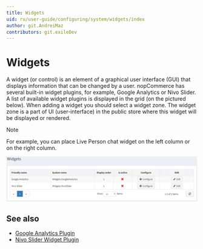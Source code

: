```yaml
---
title: Widgets
uid: ru/user-guide/configuring/system/widgets/index
author: git.AndreiMaz
contributors: git.exileDev
---
```


# Widgets

A widget (or control) is an element of a graphical user interface (GUI) that displays information that can be changed by a user. nopCommerce has several built-in widget plugins, for example, Google Analytics or Nivo Slider. A list of available widget plugins is displayed in the grid (on the pictured below). When adding a widget you should select a widget zone. The widget zone is a part of UI (user-interface) in the public store where this widget will be displayed or rendered.

> [!NOTE]
> 
> For example, you can place Live Person chat widget on the left column or on the right column.

![Widgets](_static/index/widgets.png)

## See also

* [Google Analytics Plugin](xref:en/user-guide/configuring/system/widgets/google-analytics)
* [Nivo Slider Widget Plugin](xref:en/user-guide/configuring/system/widgets/nivo-slider)
